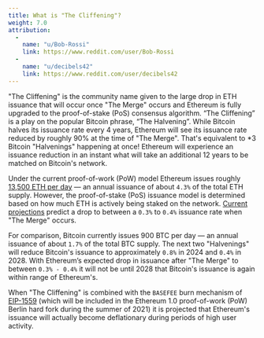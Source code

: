 ```yaml
---
title: What is "The Cliffening"?
weight: 7.0
attribution:
  -
    name: "u/Bob-Rossi"
    link: https://www.reddit.com/user/Bob-Rossi
  -
    name: "u/decibels42"
    link: https://www.reddit.com/user/decibels42
---
```


"The Cliffening" is the community name given to the large drop in ETH issuance that will occur once "The Merge" occurs and Ethereum is fully upgraded to the proof-of-stake (PoS) consensus algorithm. “The Cliffening” is a play on the popular Bitcoin phrase, “The Halvening”. While Bitcoin halves its issuance rate every 4 years, Ethereum will see its issuance rate reduced by roughly 90% at the time of "The Merge". That's equivalent to *3 Bitcoin "Halvenings" happening at once! Ethereum will experience an issuance reduction in an instant what will take an additional 12 years to be matched on Bitcoin's network.

Under the current proof-of-work (PoW) model Ethereum issues roughly [13,500 ETH per day](https://etherscan.io/chart/blockreward) — an annual issuance of about `4.3%` of the total ETH supply. However, the proof-of-stake (PoS) issuance model is determined based on how much ETH is actively being staked on the network. [Current projections](https://i.imgur.com/8u5zY4l.jpg) predict a drop to between a `0.3%` to `0.4%` issuance rate when "The Merge" occurs.

For comparison, Bitcoin currently issues 900 BTC per day — an annual issuance of about `1.7%` of the total BTC supply. The next two "Halvenings" will reduce Bitcoin's issuance to approximately `0.8%` in 2024 and `0.4%` in 2028. With Ethereum’s expected drop in issuance after "The Merge" to between `0.3% - 0.4%` it will not be until 2028 that Bitcoin's issuance is again within range of Ethereum's.

When "The Cliffening" is combined with the `BASEFEE` burn mechanism of [EIP-1559](https://github.com/ethereum/EIPs/blob/master/EIPS/eip-1559.md) (which will be included in the Ethereum 1.0 proof-of-work (PoW) Berlin hard fork during the summer of 2021) it is projected that Ethereum's issuance will actually become deflationary during periods of high user activity.